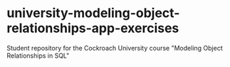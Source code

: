 # university-modeling-object-relationships-app-exercises
Student repository for the Cockroach University course "Modeling Object Relationships in SQL"
